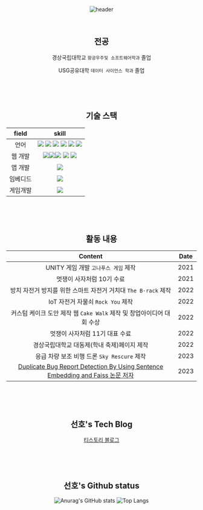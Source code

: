 <div align="center">
  
![header](https://capsule-render.vercel.app/api?type=waving&color=auto&height=300&section=header&text=선호's_Github%20&fontSize=90)


</br>

  ## 전공

  경상국립대학교 `항공우주및 소프트웨어학과` 졸업
  
  USG공유대학 `데이터 사이언스 학과` 졸업

</br>
</br>
</br>

  
  ## 기술 스택
  
  field | skill
  :---:|:---:
  언어 | <img src="https://img.shields.io/badge/Python-3776AB?style=flat-square&logo=Python&logoColor=white"/> <img src="https://img.shields.io/badge/JavaScript-F7DF1E?style=flat-square&logo=JavaScript&logoColor=white"/> <img src="https://img.shields.io/badge/csharp-512BD4?style=flat-square&logo=csharp&logoColor=white"/> <img src="https://img.shields.io/badge/c-A8B9CC?style=flat-square&logo=c&logoColor=white"/> <img src="https://img.shields.io/badge/cplusplus-A8B9CC?style=flat-square&logo=cplusplus&logoColor=white"/> <img src="https://img.shields.io/badge/c-A8B9CC?style=flat-square&logo=c&logoColor=white"/> 
  웹 개발 | <img src="https://img.shields.io/badge/Django-092E20?style=flat-square&logo=Django&logoColor=white"/><img src="https://img.shields.io/badge/FastAPI-009688?style=flat-square&logo=FastAPI&logoColor=white"/><img src="https://img.shields.io/badge/amazonec2-FF9900?style=flat-square&logo=amazonec2&logoColor=white"/> <img src="https://img.shields.io/badge/sqlite-003B57?style=flat-square&logo=sqlite&logoColor=white"/> <img src="https://img.shields.io/badge/postgresql-4169E1?style=flat-square&logo=postgresql&logoColor=white"/>
  앱 개발 | <img src="https://img.shields.io/badge/xcode-147EFB?style=flat-square&logo=xcode&logoColor=white"/>
  임베디드 | <img src="https://img.shields.io/badge/raspberrypi-A22846?style=flat-square&logo=raspberrypi&logoColor=white"/>
  게임개발 | <img src="https://img.shields.io/badge/unity-FFFFFF?style=flat-square&logo=unity&logoColor=white"/>
  
  
  
  
</br>
</br>
</br>

  ## 활동 내용

  Content | Date
  :---:|:---:
  UNITY 게임 개발 `고나푸스 게임` 제작 | 2021
  멋쟁이 사자처럼 10기 수료 | 2021
  방치 자전거 방지를 위한 스마트 자전거 거치대 `The B-rack` 제작 | 2022
  IoT 자전거 자물쇠 `Rock You` 제작 | 2022
  커스텀 케이크 도안 제작 웹 `Cake Walk` 제작 및 창업아이디어 대회 수상 | 2022
  멋쟁이 사자처럼 11기 대표 수료 | 2022
  경상국립대학교 대동제(학내 축제)페이지 제작 | 2022
  응급 차량 보조 비행 드론 `Sky Rescure` 제작 | 2023
  [Duplicate Bug Report Detection By Using Sentence Embedding and Faiss 논문 저자](https://ceur-ws.org/Vol-3655/ISE2023_07_Lee_Duplicate_Bug.pdf) | 2023
  
</br>
</br>
</br>

  ## 선호's Tech Blog

  [티스토리 블로그](https://developerahjosea.tistory.com) 
  
</br>
</br>
</br>

  ## 선호's Github status
  
  ![Anurag's GitHub stats](https://github-readme-stats.vercel.app/api?username=tjsgh531&show_icons=true&theme=dark)
  ![Top Langs](https://github-readme-stats.vercel.app/api/top-langs/?username=tjsgh531&layout=compact&theme=tokyonight)

</br>
</br>
</br>

</div>

